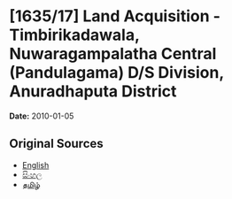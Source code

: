 # [1635/17] Land Acquisition - Timbirikadawala, Nuwaragampalatha Central (Pandulagama) D/S Division, Anuradhaputa District

**Date:** 2010-01-05

## Original Sources

- [English](https://documents.gov.lk/view/extra-gazettes/2010/1/1635-17_E.pdf)
- [සිංහල](https://documents.gov.lk/view/extra-gazettes/2010/1/1635-17_S.pdf)
- [தமிழ்](https://documents.gov.lk/view/extra-gazettes/2010/1/1635-17_T.pdf)
